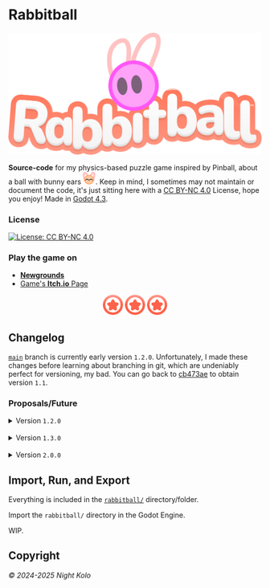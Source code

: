 # Rabbitball

![Rabbitball's Logo](img/rabbitball-logo.svg "Rabbitball Logo")

**Source-code** for my physics-based puzzle game inspired by Pinball, about a ball with bunny ears <img src="img/thank-you-for-playing.png" width="25px" height="25px">. Keep in mind, I sometimes may not maintain or document the code, it's just sitting here with a [CC BY-NC 4.0](https://creativecommons.org/licenses/by-nc/4.0/) License, hope you enjoy! Made in [Godot 4.3](https://godotengine.org/).

### License

[![License: CC BY-NC 4.0](https://img.shields.io/badge/License-CC_BY--NC_4.0-lightgrey.svg)](https://creativecommons.org/licenses/by-nc/4.0/)

### Play the game on

- [**Newgrounds**](https://www.newgrounds.com/portal/view/952625)
- [Game's **Itch.io** Page](https://night-kolo.itch.io/rabbitball)

<p align="center">
  <img src="img/mini-bumper-icon.png" width="40px" height="40px">
  <img src="img/mini-bumper-icon.png" width="40px" height="40px">
  <img src="img/mini-bumper-icon.png" width="40px" height="40px">
</p>

## Changelog

[`main`](https://github.com/nightkolo/Rabbitball/commits/main/) branch is currently early version `1.2.0`. Unfortunately, I made these changes before learning about branching in git, which are undeniably perfect for versioning, my bad. You can go back to [cb473ae](https://github.com/nightkolo/Rabbitball/tree/cb473ae135068a603ba0f3163895db5d3a36bfc7) to obtain version `1.1`.

### Proposals/Future

<details>
  <summary>Version <code>1.2.0</code></summary>
  &emsp; This will hopefully be the last Web Version update, with final tweaks and improvements.
</details>
<br>
<details> 
  <summary>Version <code>1.3.0</code></summary> 
   &emsp; This is will be the Desktop Version update, with the goal of it being... an actual Desktop version this time.
  <br><br>
    Desktop-specific options, as well as volume sliders and extra options, will be available. A MacOS release is also planned.
</details> 
<br>
<details> 
  <summary>Version <code>2.0.0</code></summary> 
   &emsp; &bullet; <strong>New Arcade 3 with new mechanics</strong>, Desktop exclusive.
</details> 

<!-- #### Version `1.2.0`

This will hopefully be the last Web Version update, with final tweaks and improvements.

#### Version `1.3.0`

This is will be the Desktop Version update, with the goal of it being... an actual Desktop version this time.

Desktop-specific options, as well as volume sliders and extra options, will be available. A MacOS release is also planned.

#### Version `2.0.0`

- **New Arcade 3 with new mechanics**, Desktop exclusive. -->

## Import, Run, and Export

Everything is included in the [`rabbitball/`](rabbitball/) directory/folder.

Import the `rabbitball/` directory in the Godot Engine.

WIP.

## Copyright

*&#169; 2024-2025 Night Kolo* 